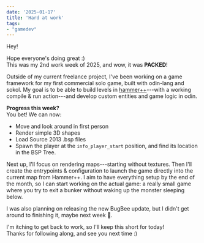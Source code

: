 ```yaml
---
date: '2025-01-17'
title: 'Hard at work'
tags:
- "gamedev"
---
```


Hey!

Hope everyone's doing great :)  
This was my 2nd work week of 2025, and wow, it was **PACKED**!

Outside of my current freelance project, I've been working on a game framework for my first commercial solo game, built with odin-lang and sokol.
My goal is to be able to build levels in [hammer++](https://ficool2.github.io/HammerPlusPlus-Website/index.html)---with a working compile & run action---and develop custom entities and game logic in odin.  

**Progress this week?**  
You bet! We can now:
- Move and look around in first person
- Render simple 3D shapes
- Load Source 2013 .bsp files
- Spawn the player at the `info_player_start` position, and find its location in the BSP Tree.  

Next up, I'll focus on rendering maps---starting without textures. Then I'll create the entrypoints & configuration to launch the game directly into the current map from Hammer++.
I aim to have everything setup by the end of the month, so I can start working on the actual game: a really small game where you try to exit a bunker without waking up the monster sleeping below.

I was also planning on releasing the new BugBee update, but I didn't get around to finishing it, maybe next week 🤞.

I'm itching to get back to work, so I'll keep this short for today!  
Thanks for following along, and see you next time :)